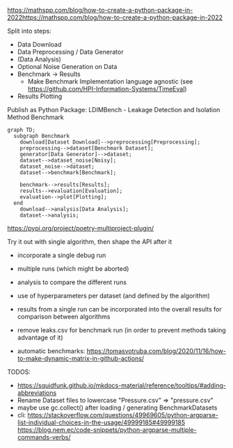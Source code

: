 https://mathspp.com/blog/how-to-create-a-python-package-in-2022https://mathspp.com/blog/how-to-create-a-python-package-in-2022

Split into steps:

- Data Download
- Data Preprocessing / Data Generator
- (Data Analysis)
- Optional Noise Generation on Data
- Benchmark -> Results
  - Make Benchmark Implementation language agnostic (see https://github.com/HPI-Information-Systems/TimeEval)
- Results Plotting

Publish as Python Package: LDIMBench - Leakage Detection and Isolation Method Benchmark

```mermaid
graph TD;
  subgraph Benchmark
    download[Dataset Download]-->preprocessing[Preprocessing];
    preprocessing-->dataset[Benchmark Dataset];
    generator[Data Generator]-->dataset;
    dataset-->dataset_noise[Noisy];
    dataset_noise-->dataset;
    dataset-->benchmark[Benchmark];

    benchmark-->results[Results];
    results-->evaluation[Evaluation];
    evaluation-->plot[Plotting];
  end
    download-->analysis[Data Analysis];
    dataset-->analysis;
```

https://pypi.org/project/poetry-multiproject-plugin/

Try it out with single algorithm, then shape the API after it

- incorporate a single debug run
- multiple runs (which might be aborted)
- analysis to compare the different runs
- use of hyperparameters per dataset (and defined by the algorithm)
- results from a single run can be incorporated into the overall results for comparison between algorithms

- remove leaks.csv for benchmark run (in order to prevent methods taking advantage of it)

- automatic benchmarks: https://tomasvotruba.com/blog/2020/11/16/how-to-make-dynamic-matrix-in-github-actions/

TODOS:

- https://squidfunk.github.io/mkdocs-material/reference/tooltips/#adding-abbreviations
- Rename Dataset files to lowercase "Pressure.csv" => "pressure.csv"
- maybe use gc.collect() after loading / generating BenchmarkDatasets
- cli: https://stackoverflow.com/questions/49969605/python-argparse-list-individual-choices-in-the-usage/49999185#49999185
  https://blog.nem.ec/code-snippets/python-argparse-multiple-commands-verbs/
